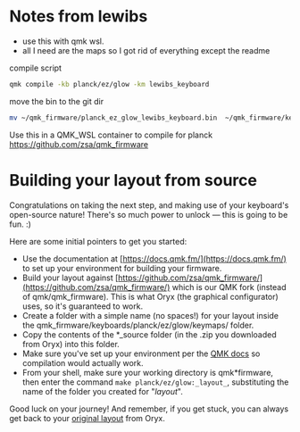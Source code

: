 # Notes from lewibs
- use this with qmk wsl.
- all I need are the maps so I got rid of everything except the readme

compile script
```bash
qmk compile -kb planck/ez/glow -km lewibs_keyboard
```

move the bin to the git dir
```bash
mv ~/qmk_firmware/planck_ez_glow_lewibs_keyboard.bin  ~/qmk_firmware/keyboards/planck/keymaps/lewibs_keyboard/lewibs_keyboard.bin
```

Use this in a QMK_WSL container to compile for planck
https://github.com/zsa/qmk_firmware

# Building your layout from source

Congratulations on taking the next step, and making use of your keyboard's open-source nature! There's so much power to unlock — this is going to be fun. :)

Here are some initial pointers to get you started:

- Use the documentation at [https://docs.qmk.fm/](https://docs.qmk.fm/) to set up your environment for building your firmware.
- Build your layout against [https://github.com/zsa/qmk_firmware/](https://github.com/zsa/qmk_firmware/) which is our QMK fork (instead of qmk/qmk_firmware). This is what Oryx (the graphical configurator) uses, so it's guaranteed to work.
- Create a folder with a simple name (no spaces!) for your layout inside the qmk_firmware/keyboards/planck/ez/glow/keymaps/ folder.
- Copy the contents of the \*\_source folder (in the .zip you downloaded from Oryx) into this folder.
- Make sure you've set up your environment per the [QMK docs](https://docs.qmk.fm/#/newbs_getting_started?id=set-up-your-environment) so compilation would actually work.
- From your shell, make sure your working directory is qmk*firmware, then enter the command `make planck/ez/glow:_layout_`, substituting the name of the folder you created for "_layout_".

Good luck on your journey! And remember, if you get stuck, you can always get back to your [original layout](https://configure.zsa.io/planck-ez/layouts/rlj79/RLPW6/0) from Oryx.
